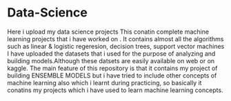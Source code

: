 # Data-Science
Here i upload my data science projects
This conatin complete machine learning projects that i have worked on . 
It contains almost all the algorithms such as linear & logistic regeresion, decision trees, support vector machines  
I have uploaded the datasets that i used for the purpose of analyzing and building models.Although these datsets are easily available on web or on kaggle.
The main feature of this repository is that it contains my project of building ENSEMBLE MODELS
but i have tried to include other concepts of machine learning also which i learnt during practicing, so basically it conatins my projects which i have used to learn machine learning concepts. 
